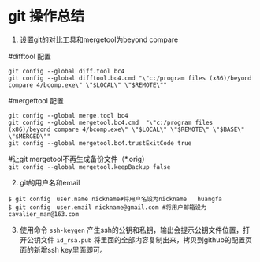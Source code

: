 # git 操作总结

1. 设置git的对比工具和mergetool为beyond compare

#difftool 配置  
```
git config --global diff.tool bc4  
git config --global difftool.bc4.cmd "\"c:/program files (x86)/beyond compare 4/bcomp.exe\" \"$LOCAL\" \"$REMOTE\""  
```

#mergeftool 配置 
```
git config --global merge.tool bc4  
git config --global mergetool.bc4.cmd  "\"c:/program files (x86)/beyond compare 4/bcomp.exe\" \"$LOCAL\" \"$REMOTE\" \"$BASE\" \"$MERGED\""  
git config --global mergetool.bc4.trustExitCode true  
```
  
#让git mergetool不再生成备份文件（*.orig）  
`git config --global mergetool.keepBackup false  `

2. git的用户名和email
```
$ git config　user.name nickname#将用户名设为nickname   huangfa
$ git config　user.email nickname@gmail.com #将用户邮箱设为cavalier_man@163.com
```

3. 使用命令 `ssh-keygen` 产生ssh的公钥和私钥，输出会提示公钥文件位置，打开公钥文件 `id_rsa.pub` 将里面的全部内容复制出来，拷贝到github的配置页面的新增ssh key里面即可。
